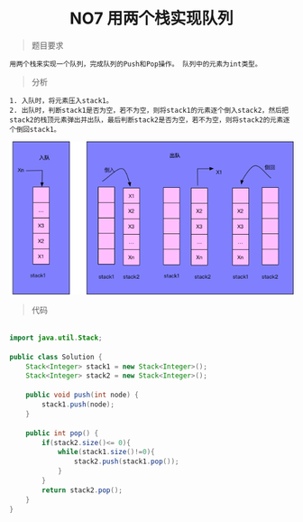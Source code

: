 # <center>NO7 用两个栈实现队列
>题目要求

    用两个栈来实现一个队列，完成队列的Push和Pop操作。 队列中的元素为int类型。

>分析

    1. 入队时，将元素压入stack1。
    2. 出队时，判断stack1是否为空，若不为空，则将stack1的元素逐个倒入stack2，然后把stack2的栈顶元素弹出并出队，最后判断stack2是否为空，若不为空，则将stack2的元素逐个倒回stack1。
<center><img src = "img/03.png"></center>

> 代码

```java

import java.util.Stack;

public class Solution {
    Stack<Integer> stack1 = new Stack<Integer>();
    Stack<Integer> stack2 = new Stack<Integer>();
    
    public void push(int node) {
        stack1.push(node);
    }
    
    public int pop() {
        if(stack2.size()<= 0){
            while(stack1.size()!=0){
                stack2.push(stack1.pop());
            }
        }
        return stack2.pop();
    }
}
```

